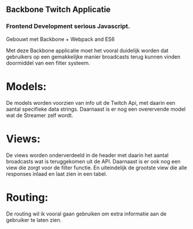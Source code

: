 ## Backbone Twitch Applicatie
### Frontend Development serious Javascript.

Gebouwt met Backbone + Webpack and ES6

Met deze Backbone applicatie moet het vooral duidelijk worden dat gebruikers op een gemakkelijke manier
broadcasts terug kunnen vinden doormiddel van een filter systeem.

# Models:

De models worden voorzien van info uit de Twitch Api, met daarin een aantal specifieke data strings.
Daarnaast is er nog een overervende model wat de Streamer zelf wordt.

# Views:

De views worden onderverdeeld in de header met daarin het aantal broadcasts wat is teruggekomen uit de API.
Daarnaast is er ook nog een view die zorgt voor de filter functie.
En uiteindelijk de grootste view die alle responses inlaad en laat zien in een tabel.

# Routing:

De routing wil ik vooral gaan gebruiken om extra informatie aan de gebruiker te laten zien.